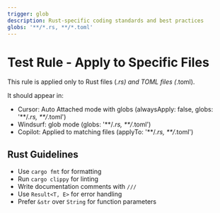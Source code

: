 ```yaml
---
trigger: glob
description: Rust-specific coding standards and best practices
globs: '**/*.rs, **/*.toml'
---
```


# Test Rule - Apply to Specific Files

This rule is applied only to Rust files (*.rs) and TOML files (*.toml).

It should appear in:
- Cursor: Auto Attached mode with globs (alwaysApply: false, globs: '**/*.rs, **/*.toml')
- Windsurf: glob mode (globs: '**/*.rs, **/*.toml')
- Copilot: Applied to matching files (applyTo: '**/*.rs, **/*.toml')

## Rust Guidelines

- Use `cargo fmt` for formatting
- Run `cargo clippy` for linting
- Write documentation comments with `///`
- Use `Result<T, E>` for error handling
- Prefer `&str` over `String` for function parameters

